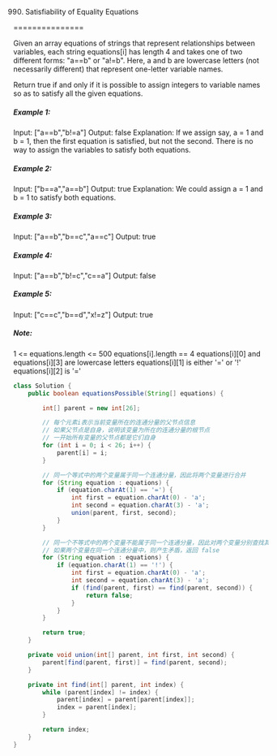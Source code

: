 990. Satisfiability of Equality Equations

===============

Given an array equations of strings that represent relationships between variables, each string equations[i] has length 4 and takes one of two different forms: "a==b" or "a!=b".  Here, a and b are lowercase letters (not necessarily different) that represent one-letter variable names.

Return true if and only if it is possible to assign integers to variable names so as to satisfy all the given equations.

##### Example 1:

Input: ["a==b","b!=a"]
Output: false
Explanation: If we assign say, a = 1 and b = 1, then the first equation is satisfied, but not the second.  There is no way to assign the variables to satisfy both equations.

##### Example 2:

Input: ["b==a","a==b"]
Output: true
Explanation: We could assign a = 1 and b = 1 to satisfy both equations.

##### Example 3:

Input: ["a==b","b==c","a==c"]
Output: true

##### Example 4:

Input: ["a==b","b!=c","c==a"]
Output: false

##### Example 5:

Input: ["c==c","b==d","x!=z"]
Output: true

##### Note:

1 <= equations.length <= 500
equations[i].length == 4
equations[i][0] and equations[i][3] are lowercase letters
equations[i][1] is either '=' or '!'
equations[i][2] is '='

```java
class Solution {
    public boolean equationsPossible(String[] equations) {

        int[] parent = new int[26];

        // 每个元素i表示当前变量所在的连通分量的父节点信息
        // 如果父节点是自身，说明该变量为所在的连通分量的根节点
        // 一开始所有变量的父节点都是它们自身
        for (int i = 0; i < 26; i++) {
            parent[i] = i;
        }

        // 同一个等式中的两个变量属于同一个连通分量，因此将两个变量进行合并
        for (String equation : equations) {
            if (equation.charAt(1) == '=') {
                int first = equation.charAt(0) - 'a';
                int second = equation.charAt(3) - 'a';
                union(parent, first, second);
            }
        }

        // 同一个不等式中的两个变量不能属于同一个连通分量，因此对两个变量分别查找其所在的连通分量，
        // 如果两个变量在同一个连通分量中，则产生矛盾，返回 false
        for (String equation : equations) {
            if (equation.charAt(1) == '!') {
                int first = equation.charAt(0) - 'a';
                int second = equation.charAt(3) - 'a';
                if (find(parent, first) == find(parent, second)) {
                    return false;
                }
            }
        }

        return true;
    }

    private void union(int[] parent, int first, int second) {
        parent[find(parent, first)] = find(parent, second);
    }

    private int find(int[] parent, int index) {
        while (parent[index] != index) {
            parent[index] = parent[parent[index]];
            index = parent[index];
        }

        return index;
    }
}
```

